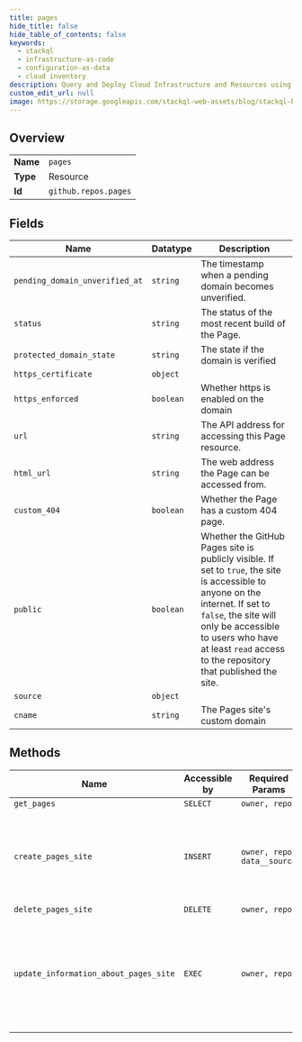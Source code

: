 ```yaml
---
title: pages
hide_title: false
hide_table_of_contents: false
keywords:
  - stackql
  - infrastructure-as-code
  - configuration-as-data
  - cloud inventory
description: Query and Deploy Cloud Infrastructure and Resources using SQL
custom_edit_url: null
image: https://storage.googleapis.com/stackql-web-assets/blog/stackql-blog-post-featured-image.png
---
```

  
    

## Overview
<table><tbody>
<tr><td><b>Name</b></td><td><code>pages</code></td></tr>
<tr><td><b>Type</b></td><td>Resource</td></tr>
<tr><td><b>Id</b></td><td><code>github.repos.pages</code></td></tr>
</tbody></table>

## Fields
| Name | Datatype | Description |
| ---- | -------- | ----------- |
| `pending_domain_unverified_at` | `string` | The timestamp when a pending domain becomes unverified. |
| `status` | `string` | The status of the most recent build of the Page. |
| `protected_domain_state` | `string` | The state if the domain is verified |
| `https_certificate` | `object` |  |
| `https_enforced` | `boolean` | Whether https is enabled on the domain |
| `url` | `string` | The API address for accessing this Page resource. |
| `html_url` | `string` | The web address the Page can be accessed from. |
| `custom_404` | `boolean` | Whether the Page has a custom 404 page. |
| `public` | `boolean` | Whether the GitHub Pages site is publicly visible. If set to `true`, the site is accessible to anyone on the internet. If set to `false`, the site will only be accessible to users who have at least `read` access to the repository that published the site. |
| `source` | `object` |  |
| `cname` | `string` | The Pages site's custom domain |
## Methods
| Name | Accessible by | Required Params | Description |
| ---- | ------------- | --------------- | ----------- |
| `get_pages` | `SELECT` | `owner, repo` |  |
| `create_pages_site` | `INSERT` | `owner, repo, data__source` | Configures a GitHub Pages site. For more information, see "[About GitHub Pages](/github/working-with-github-pages/about-github-pages)." |
| `delete_pages_site` | `DELETE` | `owner, repo` |  |
| `update_information_about_pages_site` | `EXEC` | `owner, repo` | Updates information for a GitHub Pages site. For more information, see "[About GitHub Pages](/github/working-with-github-pages/about-github-pages). |
